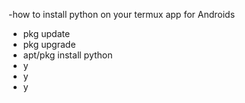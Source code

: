 -how to install python on your termux app for Androids



- pkg update
- pkg upgrade
- apt/pkg install python
- y 
- y
- y 

